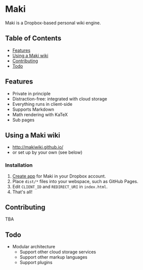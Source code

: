 # Maki

Maki is a Dropbox-based personal wiki engine.

## Table of Contents

* [Features](#features)
* [Using a Maki wiki](#using-a-maki-wiki)
* [Contributing](#contributing)
* [Todo](#todo)

## Features

* Private in principle
* Distraction-free: integrated with cloud storage
* Everything runs in client-side
* Supports Markdown
* Math rendering with KaTeX
* Sub pages

## Using a Maki wiki

* <http://makiwiki.github.io/>
* or set up by your own (see below)

### Installation

1. [Create app](https://www.dropbox.com/developers/apps) for Maki in your Dropbox account.
2. Place `dist/*` files into your webspace, such as GitHub Pages.
3. Edit `CLIENT_ID` and `REDIRECT_URI` in `index.html`.
4. That's all!

## Contributing

TBA

## Todo

* Modular architecture
  * Support other cloud storage services
  * Support other markup languages
  * Support plugins
